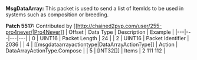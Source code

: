 **MsgDataArray:** This packet is used to send a list of ItemIds to be used in systems such as composition or breeding.

**Patch 5517:** Contributed by [[http://chained2pvp.com/user/255-pro4never/|Pro4Never]]
| Offset | Data Type | Description | Example |
|---|---|---|---|
| 0 | UINT16 | Packet Length | 24 |
| 2 | UINT16 | Packet Identifier | 2036 |
| 4 | [[msgdataarrayactiontype|DataArrayActionType]] | Action | DataArrayActionType.Compose |
| 5 | [INT32[]] | Items | 2 111 112  |
